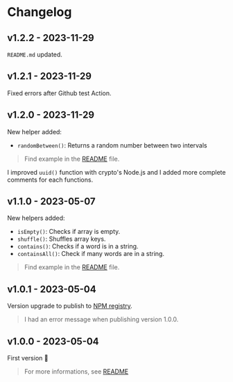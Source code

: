 # Changelog

## v1.2.2 - 2023-11-29

`README.md` updated.

## v1.2.1 - 2023-11-29

Fixed errors after Github test Action.

## v1.2.0 - 2023-11-29

New helper added:

- `randomBetween()`: Returns a random number between two intervals

> Find example in the [README](README.md) file.

I improved `uuid()` function with crypto's Node.js and I added more complete comments for each functions.

## v1.1.0 - 2023-05-07

New helpers added:

- `isEmpty()`: Checks if array is empty.
- `shuffle()`: Shuffles array keys.
- `contains()`: Checks if a word is in a string.
- `containsAll()`: Check if many words are in a string.

> Find example in the [README](README.md) file.

## v1.0.1 - 2023-05-04

Version upgrade to publish to [NPM registry](https://www.npmjs.com/package/helpers-ts).

> I had an error message when publishing version 1.0.0.

## v1.0.0 - 2023-05-04

First version 🚀

> For more informations, see [README](README.md)
